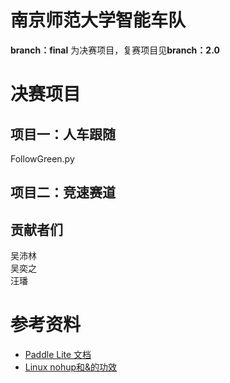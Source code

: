 # 南京师范大学智能车队  
**branch：final** 为决赛项目，复赛项目见**branch：2.0**  
# 决赛项目  
## 项目一：人车跟随  
FollowGreen.py  
## 项目二：竞速赛道  

## 贡献者们  
吴沛林  
吴奕之  
汪璠

# 参考资料
- [Paddle Lite 文档](https://paddle-lite.readthedocs.io/zh/latest/introduction/tech_highlights.html)
- [Linux nohup和&的功效](https://www.cnblogs.com/laoyeye/p/9346330.html)  

